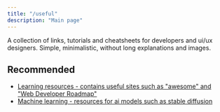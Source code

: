 ```yaml
---
title: "/useful"
description: "Main page"
---
```


A collection of links, tutorials and cheatsheets for developers and ui/ux designers. Simple, minimalistic, without long explanations and images.

## Recommended

- [Learning resources - contains useful sites such as "awesome" and "Web Developer Roadmap"](/links/learning-resources/)
- [Machine learning - resources for ai models such as stable diffusion](/links/machine-learning/)